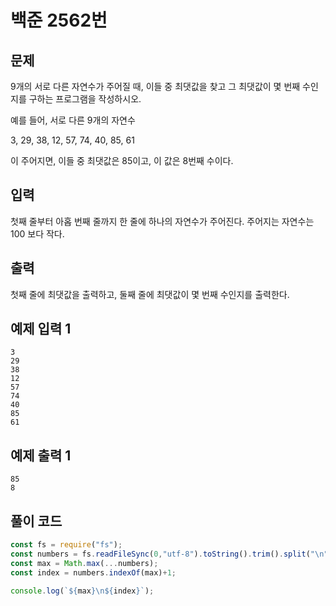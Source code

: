 # 백준 2562번
## 문제
9개의 서로 다른 자연수가 주어질 때, 이들 중 최댓값을 찾고 그 최댓값이 몇 번째 수인지를 구하는 프로그램을 작성하시오.

예를 들어, 서로 다른 9개의 자연수

3, 29, 38, 12, 57, 74, 40, 85, 61

이 주어지면, 이들 중 최댓값은 85이고, 이 값은 8번째 수이다.

## 입력
첫째 줄부터 아홉 번째 줄까지 한 줄에 하나의 자연수가 주어진다. 주어지는 자연수는 100 보다 작다.

## 출력
첫째 줄에 최댓값을 출력하고, 둘째 줄에 최댓값이 몇 번째 수인지를 출력한다.

## 예제 입력 1
```
3
29
38
12
57
74
40
85
61
```

## 예제 출력 1
```
85
8
```
## 풀이 코드
```js
const fs = require("fs");
const numbers = fs.readFileSync(0,"utf-8").toString().trim().split("\n").map(Number);
const max = Math.max(...numbers);
const index = numbers.indexOf(max)+1;

console.log(`${max}\n${index}`);
```
